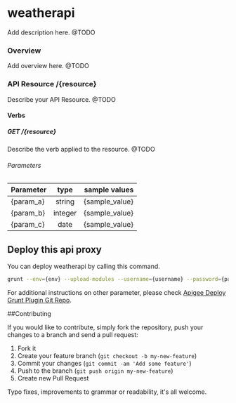 weatherapi
=========
Add description here. @TODO

### Overview
Add overview here. @TODO

### API Resource /{resource}
Describe your API Resource. @TODO

#### Verbs     

##### GET /{resource}
Describe the verb applied to the resource. @TODO

###### Parameters 

| Parameter     | type          | sample values |
| ------------- |:-------------:| -------------:|
| {param_a}     | string        | {sample_value}|
| {param_b}     | integer       | {sample_value}|
| {param_c}     | date          | {sample_value}|


## Deploy this api proxy 
You can deploy weatherapi by calling this command.
```bash
grunt --env={env} --upload-modules --username={username} --password={password}
```
For additional instructions on other parameter, please check [Apigee Deploy Grunt Plugin Git Repo](https://github.com/apigeecs/apigee-deploy-grunt-plugin).

##Contributing

If you would like to contribute, simply fork the repository, push your changes to a branch and send a pull request:

1. Fork it
2. Create your feature branch (`git checkout -b my-new-feature`)
3. Commit your changes (`git commit -am 'Add some feature'`)
4. Push to the branch (`git push origin my-new-feature`)
5. Create new Pull Request

Typo fixes, improvements to grammar or readability, it's all welcome.



